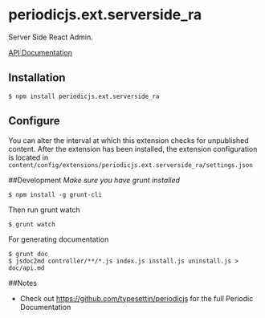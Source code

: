 # periodicjs.ext.serverside_ra

Server Side React Admin.

 [API Documentation](https://github.com/typesettin/periodicjs.ext.serverside_ra/blob/master/doc/api.md)

## Installation

```
$ npm install periodicjs.ext.serverside_ra
```

## Configure

You can alter the interval at which this extension checks for unpublished content. After the extension has been installed, the extension configuration is located in `content/config/extensions/periodicjs.ext.serverside_ra/settings.json`

##Development
*Make sure you have grunt installed*
```
$ npm install -g grunt-cli
```

Then run grunt watch
```
$ grunt watch
```
For generating documentation
```
$ grunt doc
$ jsdoc2md controller/**/*.js index.js install.js uninstall.js > doc/api.md
```
##Notes
* Check out https://github.com/typesettin/periodicjs for the full Periodic Documentation